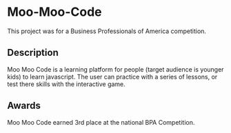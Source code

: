 # Moo-Moo-Code

This project was for a Business Professionals of America competition.

## Description

Moo Moo Code is a learning platform for people (target audience is younger kids) to learn javascript. The user can practice with a series of lessons, or test there skills with the interactive game.

## Awards

Moo Moo Code earned 3rd place at the national BPA Competition.
